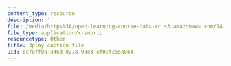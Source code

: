 ```yaml
---
content_type: resource
description: ''
file: /media/https%3A/open-learning-course-data-rc.s3.amazonaws.com/14-01sc-principles-of-microeconomics-fall-2011/bcf8ff0a346d027893e3ef0cfc55a864_eeauylMvOvA.srt
file_type: application/x-subrip
resourcetype: Other
title: 3play caption file
uid: bcf8ff0a-346d-0278-93e3-ef0cfc55a864
---
```

